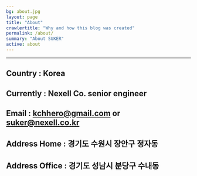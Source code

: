 ```yaml
---
bg: about.jpg
layout: page
title: "About"
crawlertitle: "Why and how this blog was created"
permalink: /about/
summary: "About SUKER"
active: about
---
```


---
Country : Korea
---
Currently : Nexell Co. senior engineer
---
Email : kchhero@gmail.com or suker@nexell.co.kr
---
Address Home : 경기도 수원시 장안구 정자동
---
Address Office : 경기도 성남시 분당구 수내동
---
